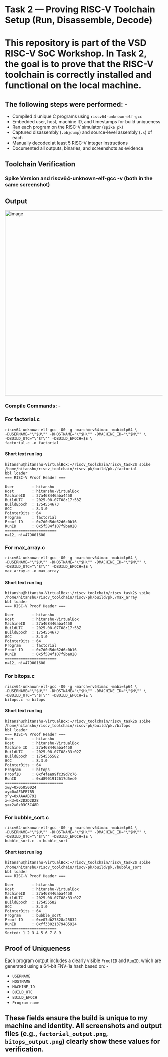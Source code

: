 # Task 2 — Proving RISC-V Toolchain Setup (Run, Disassemble, Decode)

# This repository is part of the VSD RISC-V SoC Workshop. In Task 2, the goal is to prove that the RISC-V toolchain is correctly installed and functional on the local machine.

## The following steps were performed: -
- Compiled 4 unique C programs using `riscv64-unknown-elf-gcc`
- Embedded user, host, machine ID, and timestamps for build uniqueness
- Ran each program on the RISC-V simulator (`spike pk`)
- Captured disassembly (`.objdump`) and source-level assembly (`.s`) of each
- Manually decoded at least 5 RISC-V integer instructions
- Documented all outputs, binaries, and screenshots as evidence

## Toolchain Verification

### Spike Version and riscv64-unknown-elf-gcc -v (both in the same screenshot)
## Output
<img width="1219" height="589" alt="image" src="https://github.com/user-attachments/assets/273a2db4-00a4-408c-bb81-caf9db7e18ba" />


### Compile Commands: -

### For factorial.c
```
riscv64-unknown-elf-gcc -O0 -g -march=rv64imac -mabi=lp64 \
-DUSERNAME="\"$U\"" -DHOSTNAME="\"$H\"" -DMACHINE_ID="\"$M\"" \
-DBUILD_UTC="\"$T\"" -DBUILD_EPOCH=$E \
factorial.c -o factorial
```
#### Short text run log
```
hitanshu@hitanshu-VirtualBox:~/riscv_toolchain/riscv_task2$ spike /home/hitanshu/riscv_toolchain/riscv-pk/build/pk./factorial
bbl loader
=== RISC-V Proof Header ===

User        : hitanshu
Host        : hitanshu-VirtualBox
MachineID   : 27a468446aba4450
BuildUTC    : 2025-08-07T08:17:53Z
BuildEpoch  : 1754554673
GCC         : 8.3.0
PointerBits : 64
Program     : factorial
Proof ID    : 0x7d0d5dd62d6c0b16
RunID       : 0x5f584f107f9ba020
=======================
n=12, n!=479001600
```

### For max_array.c
```
riscv64-unknown-elf-gcc -O0 -g -march=rv64imac -mabi=lp64 \
-DUSERNAME="\"$U\"" -DHOSTNAME="\"$H\"" -DMACHINE_ID="\"$M\"" \
-DBUILD_UTC="\"$T\"" -DBUILD_EPOCH=$E \
max_array.c -o max_array
```
#### Short text run log
```
hitanshu@hitanshu-VirtualBox:~/riscv_toolchain/riscv_task2$ spike /home/hitanshu/riscv_toolchain/riscv-pk/build/pk./max_array
bbl loader
=== RISC-V Proof Header ===

User        : hitanshu
Host        : hitanshu-VirtualBox
MachineID   : 27a468446aba4450
BuildUTC    : 2025-08-07T08:17:53Z
BuildEpoch  : 1754554673
GCC         : 8.3.0
PointerBits : 64
Program     : factorial
Proof ID    : 0x7d0d5dd62d6c0b16
RunID       : 0x5f584f107f9ba020
=======================
n=12, n!=479001600
```

### For bitops.c
```
riscv64-unknown-elf-gcc -O0 -g -march=rv64imac -mabi=lp64 \
-DUSERNAME="\"$U\"" -DHOSTNAME="\"$H\"" -DMACHINE_ID="\"$M\"" \
-DBUILD_UTC="\"$T\"" -DBUILD_EPOCH=$E \
bitops.c -o bitops
```
#### Short text run log
```
hitanshu@hitanshu-VirtualBox:~/riscv_toolchain/riscv_task2$ spike /home/hitanshu/riscv_toolchain/riscv-pk/build/pk./bitops
bbl loader
=== RISC-V Proof Header ===
User        : hitanshu
Host        : hitanshu-VirtualBox
Machine ID  : 27a468446aba4450
BuildUTC    : 2025-08-07T08:33:02Z
BuildEpoch  : 1754555582
GCC         : 8.3.0
PointerBits : 64
Program     : bitops
ProofID     : 0xf4fee99fc39d7c76
RunID       : 0xd8901912617d5ec0
==========================
x&y=0x05050024
xy=0xAFAFB7B5
x^y=0xAAAAB791
x<<3=0x2D2D2D28
y>>2=0x03C3C48D
```

### For bubble_sort.c
```
riscv64-unknown-elf-gcc -O0 -g -march=rv64imac -mabi=lp64 \
-DUSERNAME="\"$U\"" -DHOSTNAME="\"$H\"" -DMACHINE_ID="\"$M\"" \
-DBUILD_UTC="\"$T\"" -DBUILD_EPOCH=$E \
bubble_sort.c -o bubble_sort
```
#### Short text run log
```
hitanshu@hitanshu-VirtualBox:~/riscv_toolchain/riscv_task2$ spike /home/hitanshu/riscv_toolchain/riscv-pk/build/pk./bubble_sort
bbl loader
=== RISC-V Proof Header ===

User        : hitanshu
Host        : hitanshu-VirtualBox
MachineID   : 27a468446aba4450
BuildUTC    : 2025-08-07T08:33:02Z
BuildEpoch  : 175455582
GCC         : 8.3.0
PointerBits : 64
Program     : bubble_sort
Proof ID    : 0xe07db27328a25832
RunID       : 0xff33021379485924
=======================
Sorted: 1 2 3 4 5 6 7 8 9
```


## Proof of Uniqueness

 Each program output includes a clearly visible `ProofID` and `RunID`, which are generated using a 64-bit FNV-1a hash based on: -

- `USERNAME`
- `HOSTNAME`
- `MACHINE_ID`
- `BUILD_UTC`
- `BUILD_EPOCH`
- `Program name`

## These fields ensure the build is unique to my machine and identity. All screenshots and output files (e.g., `factorial_output.png`, `bitops_output.png`) clearly show these values for verification.



